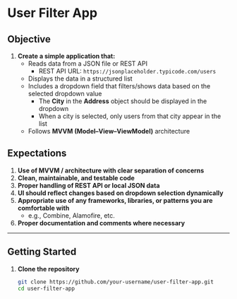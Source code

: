 # User Filter App

## Objective

1. **Create a simple application that:**
   - Reads data from a JSON file or REST API  
     - REST API URL: `https://jsonplaceholder.typicode.com/users`  
   - Displays the data in a structured list  
   - Includes a dropdown field that filters/shows data based on the selected dropdown value  
     - The **City** in the **Address** object should be displayed in the dropdown  
     - When a city is selected, only users from that city appear in the list  
   - Follows **MVVM (Model–View–ViewModel)** architecture  

## Expectations

1. **Use of MVVM / architecture with clear separation of concerns**  
2. **Clean, maintainable, and testable code**  
3. **Proper handling of REST API or local JSON data**  
4. **UI should reflect changes based on dropdown selection dynamically**  
5. **Appropriate use of any frameworks, libraries, or patterns you are comfortable with**  
   - e.g., Combine, Alamofire, etc.  
6. **Proper documentation and comments where necessary**  

---

## Getting Started

1. **Clone the repository**  
   ```bash
   git clone https://github.com/your-username/user-filter-app.git
   cd user-filter-app

